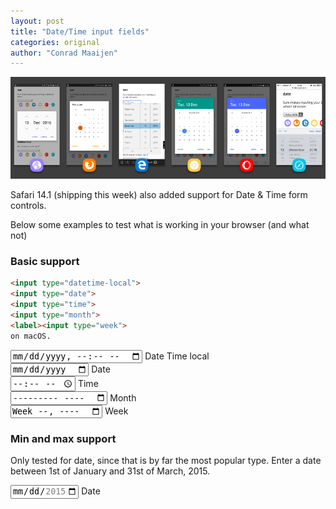 ```yaml
---
layout: post
title: "Date/Time input fields"
categories: original
author: "Conrad Maaijen"
---
```


![Browsers](/assets/posts/browsers-input-type.png)

Safari 14.1 (shipping this week) also added support for Date & Time form controls.

<!--more-->

Below some examples to test what is working in your browser (and what not)

### Basic support

```html
<input type="datetime-local">
<input type="date">
<input type="time">
<input type="month">
<label><input type="week">
on macOS.
```

<label><input type="datetime-local" name="date"> Date Time local</label><br>
<label><input type="date" name="date"> Date</label><br>
<label><input type="time" name="time"> Time</label><br>
<label><input type="month" name="month"> Month</label><br>
<label><input type="week" name="week"> Week</label>

### Min and max support
Only tested for date, since that is by far the most popular type. Enter a date between 1st of January and 31st of March, 2015.

<label><input type="date" name="dateWithMinMax" min="2015-01-01" max="2015-03-31"> Date</label>
